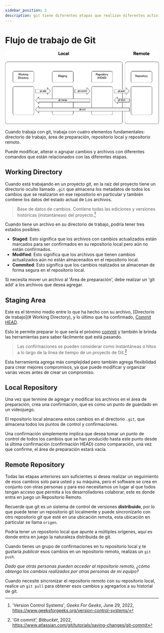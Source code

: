 ```yaml
---
sidebar_position: 2
description: git tiene diferentes etapas que realizan diferentes actividades
---
```


# Flujo de trabajo de Git

![Flujo de trabajo de Git](./images/git_workflow_diagram.png)

Cuando trabaja con git, trabaja con cuatro elementos fundamentales: directorio de trabajo, área de preparación, repositorio local y repositorio remoto.

Puede modificar, alterar o agrupar cambios y archivos con diferentes comandos que están relacionados con las diferentes etapas.

## Working Directory

Cuando está trabajando en un proyecto git, en la raíz del proyecto tiene un directorio oculto llamado `.git` que almacena los metadatos de todos los cambios que se realizaron en ese repositorio en particular y también contiene los datos del estado actual de Los archivos.

> Base de datos de cambios. Contiene todas las ediciones y versiones históricas (instantáneas) del proyecto.[^1]

Cuando tiene un archivo en su directorio de trabajo, podría tener tres estados posibles:

- **Staged**: Esto significa que los archivos con cambios actualizados están marcados para ser confirmados en su repositorio local pero aún no están confirmados.
- **Modified**: Esto significa que los archivos que tienen cambios actualizados aún no están almacenados en el repositorio local.
- **Commited**: Esto significa que los cambios realizados se almacenan de forma segura en el repositorio local.

Si necesita mover un archivo al 'Área de preparación', debe realizar un 'git add' a los archivos que desea agregar.

## Staging Area

Este es el término medio entre lo que ha hecho con su archivo, [Directorio de trabajo](# Working Directory), y lo último que ha confirmado, [Commit HEAD](https://initialcommit.com/blog/what-is-git-head).

Esto le permite preparar lo que sería el próximo [commit](https://www.atlassian.com/git/tutorials/saving-changes/git-commit) y también le brinda las herramientas para saber fácilmente qué está pasando.

> Las confirmaciones se pueden considerar como instantáneas o hitos a lo largo de la línea de tiempo de un proyecto de Git.[^2]

Esta herramienta agrega más complejidad pero también agrega flexibilidad para crear mejores compromisos, ya que puede modificar y organizar varias veces antes de crear un compromiso.

## Local Repository

Una vez que termine de agregar y modificar los archivos en el área de preparación, crea una confirmación, que es como un punto de guardado en un videojuego.

El repositorio local almacena estos cambios en el directorio `.git`, que almacena todos los puntos de control y confirmaciones.

Una confirmación simplemente implica que desea tomar un punto de control de todos los cambios que se han producido hasta este punto desde la última confirmación (confirmación HEAD) como comparación, una vez que confirme, el área de preparación estará vacía.

## Remote Repository

Todas las etapas anteriores son suficientes si desea realizar un seguimiento de esos cambios solo para usted y su máquina, pero el software se crea en conjunto con otras personas y para eso necesitamos un lugar al que todos tengan acceso que permita a los desarrolladores colaborar, este es donde entra en juego un Repositorio Remoto.

Recuerde que git es un sistema de control de versiones **distribuido**, por lo que puede tener un repositorio git localmente y puede sincronizarlo con otro repositorio git que esté en una ubicación remota, esta ubicación en particular se llama `origen`.

Podría tener un repositorio local que apunte a múltiples orígenes, aquí es donde entra en juego la naturaleza distribuida de git.

Cuando tienes un grupo de confirmaciones en tu repositorio local y te gustaría _publicar_ esos cambios en un repositorio remoto, realizas un `git push`.

_Dado que otras personas pueden acceder al repositorio remoto, ¿cómo obtengo los cambios realizados por otras personas de mi equipo?_

Cuando necesite sincronizar el repositorio remoto con su repositorio local, realice un `git pull` para obtener esos cambios y agregarlos a su historial de git.

[^1]: 'Version Control Systems', _Geeks For Geeks_, June 29, 2022, https://www.geeksforgeeks.org/version-control-systems/
[^2]: 'Git commit', _Bitbucket_, 2022, https://www.atlassian.com/git/tutorials/saving-changes/git-commit

